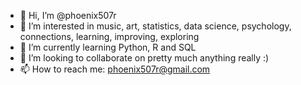 - 👋 Hi, I’m @phoenix507r
- 👀 I’m interested in music, art, statistics, data science, psychology, connections, learning, improving, exploring
- 🌱 I’m currently learning Python, R and SQL
- 💞️ I’m looking to collaborate on pretty much anything really :)
- 📫 How to reach me: phoenix507r@gmail.com

<!---
phoenix507r/phoenix507r is a ✨ special ✨ repository because its `README.md` (this file) appears on your GitHub profile.
You can click the Preview link to take a look at your changes.
--->
